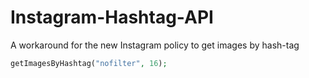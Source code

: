 # Instagram-Hashtag-API
A workaround for the new Instagram policy to get images by hash-tag

```php
getImagesByHashtag("nofilter", 16);
```